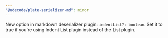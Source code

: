 ```yaml
---
"@udecode/plate-serializer-md": minor
---
```


New option in markdown deserializer plugin: `indentList?: boolean`. Set it to true if you're using Indent List plugin instead of the List plugin.
